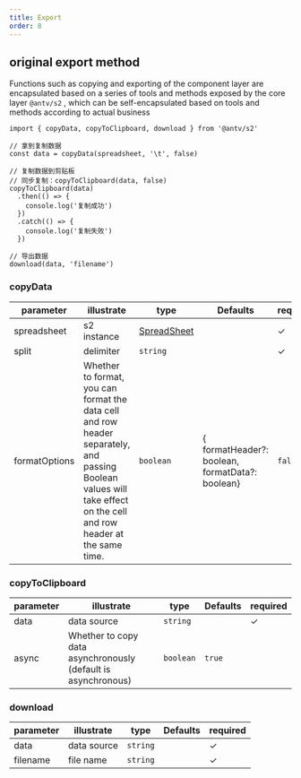 ```yaml
---
title: Export
order: 8
---
```


## original export method

Functions such as copying and exporting of the component layer are encapsulated based on a series of tools and methods exposed by the core layer `@antv/s2` , which can be self-encapsulated based on tools and methods according to actual business

```tsx | pure
import { copyData, copyToClipboard, download } from '@antv/s2'

// 拿到复制数据
const data = copyData(spreadsheet, '\t', false)

// 复制数据到剪贴板
// 同步复制：copyToClipboard(data, false)
copyToClipboard(data)
  .then(() => {
    console.log('复制成功')
  })
  .catch(() => {
    console.log('复制失败')
  })

// 导出数据
download(data, 'filename')
```

### copyData

| parameter     | illustrate                                                                                                                                                          | type                                                                       | Defaults | required |
| ------------- | ------------------------------------------------------------------------------------------------------------------------------------------------------------------- | -------------------------------------------------------------------------- | -------- | -------- |
| spreadsheet   | s2 instance                                                                                                                                                         | [SpreadSheet](/docs/api/basic-class/spreadsheet)                           |          | ✓        |
| split         | delimiter                                                                                                                                                           | `string`                                                                   |          | ✓        |
| formatOptions | Whether to format, you can format the data cell and row header separately, and passing Boolean values will take effect on the cell and row header at the same time. | <code>boolean | { formatHeader?: boolean, formatData?: boolean}</code> | `false`  |          |

### copyToClipboard

| parameter | illustrate                                                   | type      | Defaults | required |
| --------- | ------------------------------------------------------------ | --------- | -------- | -------- |
| data      | data source                                                  | `string`  |          | ✓        |
| async      | Whether to copy data asynchronously (default is asynchronous) | `boolean` | `true`  |          |

### download

| parameter | illustrate  | type     | Defaults | required |
| --------- | ----------- | -------- | -------- | -------- |
| data      | data source | `string` |          | ✓        |
| filename  | file name   | `string` |          | ✓        |
